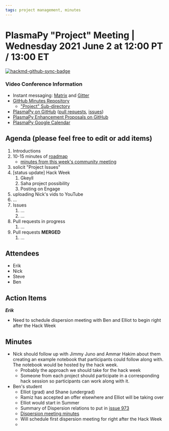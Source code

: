 ```yaml
---
tags: project management, minutes
---
```


# PlasmaPy "Project" Meeting | Wednesday 2021 June 2 at 12:00 PT / 13:00 ET

[![hackmd-github-sync-badge](https://hackmd.io/EnUjGtqtSzS54Ge1EtT2qA/badge)](https://hackmd.io/EnUjGtqtSzS54Ge1EtT2qA)


### Video Conference Information
* Instant messaging: [Matrix](https://element.im/app/#/room/#plasmapy:openastronomy.org) and [Gitter](https://gitter.im/PlasmaPy/Lobby)
* [GitHub Minutes Repository](https://github.com/PlasmaPy/plasmapy-project/tree/master/minutes)
    * ["Project" Sub-directory](https://github.com/PlasmaPy/plasmapy-project/tree/master/minutes/_project)
* [PlasmaPy on GitHub](https://github.com/PlasmaPy/plasmapy) ([pull requests](https://github.com/PlasmaPy/plasmapy/pulls), [issues](https://github.com/PlasmaPy/plasmapy/issues))
* [PlasmaPy Enhancement Proposals on GitHub](https://github.com/PlasmaPy/PlasmaPy-PLEPs)
* [PlasmaPy Google Calendar](https://calendar.google.com/calendar?cid=bzVsb3ZkcW0zaWxsam00ZTlrMDd2cmw5bWdAZ3JvdXAuY2FsZW5kYXIuZ29vZ2xlLmNvbQ)

## Agenda (please feel free to edit or add items)

1. Introductions
2. 10-15 minutes of [roadmap](https://hackmd.io/@plasmapy/ry0mmnj6v)
    * [minutes from this week's community meeting](https://hackmd.io/@plasmapy/S1HmxX79_)
3. solicit "Project Issues"
4. [status update] Hack Week
    1. Gkeyll 
    2. Saha project possibility
    3. Posting on Engage
6. uploading Nick's vids to YouTube
7. ...
8. Issues
    1. ...
    2. ...
9. Pull requests in progress 
    1. ...
10. Pull requests **MERGED**
    1. ...

## Attendees

* Erik
* Nick
* Steve
* Ben

## Action Items

***Erik***
* Need to schedule dispersion meeting with Ben and Elliot to begin right after the Hack Week

## Minutes

* Nick should follow up with Jimmy Juno and Ammar Hakim about them creating an example notebook that participants could follow along with.  The notebook would be hosted by the hack week.
    * Probably the approach we should take for the hack week
    * Someone from each project should participate in a corresponding hack session so participants can work along with it.
* Ben's student
    * Elliot (grad) and Shane (undergrad)
    * Ramiz has accepted an offer elsewhere and Elliot will be taking over
    * Elliot would start in Summer
    * Summary of Dispersion relations to put in [issue 973](https://github.com/PlasmaPy/PlasmaPy/issues/973)
    * [Dispersion meeting minutes](https://github.com/PlasmaPy/plasmapy-project/tree/main/minutes/dispersion)
    * Will schedule first dispersion meeting for right after the Hack Week
    * 